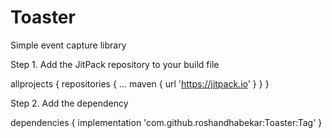 ﻿# Toaster
Simple event capture library

Step 1. Add the JitPack repository to your build file


allprojects {
		repositories {
			...
			maven { url 'https://jitpack.io' }
		}
}

Step 2. Add the dependency

dependencies {
        implementation 'com.github.roshandhabekar:Toaster:Tag'
}
